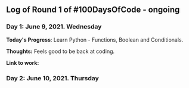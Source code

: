 ## Log of Round 1 of #100DaysOfCode - ongoing

### Day 1: June 9, 2021. Wednesday

**Today's Progress**: Learn Python - Functions, Boolean and Conditionals.

**Thoughts:** Feels good to be back at coding.

**Link to work:** 

### Day 2: June 10, 2021. Thursday
